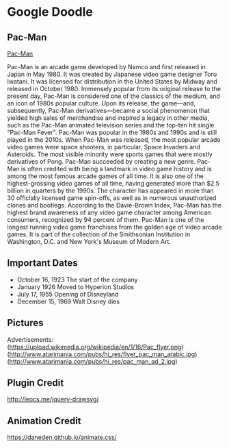 # Google Doodle

## Pac-Man

[Pac-Man](http://pacman.com/en/)

Pac-Man is an arcade game developed by Namco and first released in Japan in May 1980. It was created by Japanese video game designer Toru Iwatani. It was licensed for distribution in the United States by Midway and released in October 1980. Immensely popular from its original release to the present day, Pac-Man is considered one of the classics of the medium, and an icon of 1980s popular culture. Upon its release, the game—and, subsequently, Pac-Man derivatives—became a social phenomenon that yielded high sales of merchandise and inspired a legacy in other media, such as the Pac-Man animated television series and the top-ten hit single "Pac-Man Fever". Pac-Man was popular in the 1980s and 1990s and is still played in the 2010s.
When Pac-Man was released, the most popular arcade video games were space shooters, in particular, Space Invaders and Asteroids. The most visible minority were sports games that were mostly derivatives of Pong. Pac-Man succeeded by creating a new genre. Pac-Man is often credited with being a landmark in video game history and is among the most famous arcade games of all time. It is also one of the highest-grossing video games of all time, having generated more than $2.5 billion in quarters by the 1990s.
The character has appeared in more than 30 officially licensed game spin-offs, as well as in numerous unauthorized clones and bootlegs. According to the Davie-Brown Index, Pac-Man has the highest brand awareness of any video game character among American consumers, recognized by 94 percent of them. Pac-Man is one of the longest running video game franchises from the golden age of video arcade games. It is part of the collection of the Smithsonian Institution in Washington, D.C. and New York's Museum of Modern Art.

## Important Dates
* October 16, 1923 The start of the company
* January 1926 Moved to Hyperion Studios
* July 17, 1955 Opening of Disneyland
* December 15, 1969 Walt Disney dies

## Pictures
Advertisements:
(https://upload.wikimedia.org/wikipedia/en/1/16/Pac_flyer.png)
(http://www.atarimania.com/pubs/hi_res/flyer_pac_man_arabic.jpg)
(http://www.atarimania.com/pubs/hi_res/pac_man_ad_2.jpg)

## Plugin Credit
http://leocs.me/jquery-drawsvg/

## Animation Credit
https://daneden.github.io/animate.css/